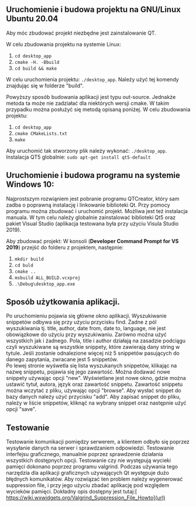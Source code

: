 ## Uruchomienie i budowa projektu na GNU/Linux Ubuntu 20.04

Aby móc zbudować projekt niezbędne jest zainstalowanie QT.

W celu zbudowania projektu na systemie Linux:
1. `cd desktop_app`
2. `cmake -H. -Bbuild`
3. `cd build && make`

W celu uruchomienia projektu: `./desktop_app`. Należy użyć tej komendy znajdując się w folderze "build".

Powyższy sposób budowania aplikacji jest typu out-source. Jednakże metoda ta może nie zadziałać dla niektórych wersji cmake. W takim przypadku można posłużyć się metodą opisaną poniżej.
W celu zbudowania projektu:
1. `cd desktop_app`
2. `cmake CMakeLists.txt`
3. `make`

Aby uruchomić tak stworzony plik należy wykonać: `./desktop_app`.
Instalacja QT5 globalnie:
`sudo apt-get install qt5-default`

## Uruchomienie i budowa programu na systemie Windows 10:
Najprostszym rozwiąniem jest pobranie programu QTCreator, który sam zadba o poprawną instalację i linkowanie biblioteki Qt. Przy pomocy programu można zbudować i uruchomić projekt. Możliwa jest też instalacja manuala. W tym celu należy globalnie zainstalować biblioteki Qt5 oraz pakiet Visual Studio (aplikacja testowana była przy użyciu Visula Studio 2019).

Aby zbudować projekt:
W konsoli (**Developer Command Prompt for VS 2019**) przejść do folderu z projektem, następnie:
1. `mkdir build`
2. `cd buld`
3. `cmake ..`
4. `msbuild ALL_BUILD.vcxproj`
5. `.\Debug\desktop_app.exe`


## Sposób użytkowania aplikacji.
Po uruchomieniu pojawia się główne okno aplikacji.  Wyszukiwanie snippetów odbywa się przy użyciu przycisku find. Żadne z pól wyszukiwania tj. title, author, date from, date to, language, nie jest obowiązkowe do użyciu przy wyszukiwaniu. Zarówno można użyć wszystkich jak i żadnego. 
Pola, title i author działają na zasadzie podciągu czyli wyszukiwane są wszystkie snippety, które zawierają dany string w tytule. Jeśli zostanie odnalezione więcej niż 5 snippetów pasujących do danego zapytania, zwracane jest 5 snippetów.  
Po lewej stronie wyśwetla się lista wyszukanych snippetów, klikając na nazwę snippetu, pojawia się jego zawartość.
Można dodawać nowe snippety używając opcji "new". Wyświetlane jest nowe okno, gdzie można ustawić tytuł, autora, język oraz zawartość snippetu. Zawartość snippetu można wczytać z pliku, używając opcji "browse". Aby wysłać snippet do bazy danych należy użyć przycisku "add".
Aby zapisać snippet do pliku, należy w liście snippetów, kliknąć na wybrany snippet oraz następnie użyć opcji "save".

## Testowanie
Testowanie komunikacji pomiędzy serwerem, a klientem odbyło się poprzez wysyłanie danych na serwer i sprawdzaniem odpowiedzi. 
Testowanie interfejsu graficznego, manualnie poprzez sprawdzenie działania wszystkich dostępnych opcji.
Testowanie czy nie występują wycieki pamięci dokonano poprzez programu valgrind. Podczas używania tego narzędzia dla aplikacji graficznych używających Qt występuje dużo błędnych komunikatów. Aby rozwiązać ten problem należy wygenerować suppression file, i przy jego użyciu zbadać aplikację pod względem wycieków pamięci. Dokładny opis dostępny jest tutaj:[ https://wiki.wxwidgets.org/Valgrind_Suppression_File_Howto](url) 
